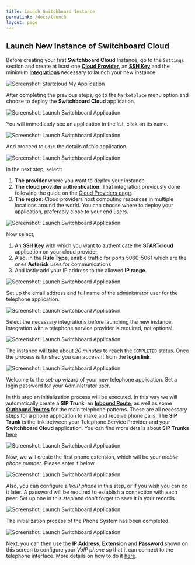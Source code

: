```yaml
---
title: Launch Switchboard Instance
permalink: /docs/launch
layout: page
---
```


## Launch New Instance of Switchboard Cloud


Before creating your first **Switchboard Cloud** Instance, go to the `Settings` section and create at least one [**Cloud Provider**](./../docs/cloud_provider), an [**SSH Key**](./../docs/ssh_key) and the minimum [**Integrations**](./../docs/twilio) necessary to launch your new instance.


![Screenshot: Startcloud My Application](./../images/startcloud_main.png)


After completing the previous steps, go to the `Marketplace` menu option and choose to deploy the **Switchboard Cloud** application.


![Screenshot: Launch Switchboard Application](./../images/launch_step1.png)


You will immediately see an application in the list, click on its name.

![Screenshot: Launch Switchboard Application](./../images/launch_step2.png)


And proceed to `Edit` the details of this application.

![Screenshot: Launch Switchboard Application](./../images/launch_step3.png)


In the next step, select:
1. **The provider** where you want to deploy your instance.
2. **The cloud provider authentication**. That integration previously done following the guide on the [Cloud Providers page](./../docs/cloud_provider).
3. **The region**: Cloud providers host computing resources in multiple locations around the world. You can choose where to deploy your application, preferably close to your end users.

![Screenshot: Launch Switchboard Application](./../images/launch_step4.png)


Now select,
1. An **SSH Key** with which you want to authenticate the **STARTcloud** application on your cloud provider.
2. Also, in the **Rule Type**, enable traffic for ports 5060-5061 which are the ones **Asterisk** uses for communications.
3. And lastly add your IP address to the allowed **IP range**.

![Screenshot: Launch Switchboard Application](./../images/launch_step5.png)


Set up the email address and full name of the administrator user for the telephone application.

![Screenshot: Launch Switchboard Application](./../images/launch_step6.png)


Select the necessary integrations before launching the new instance. Integration with a telephone service provider is required, not optional.

![Screenshot: Launch Switchboard Application](./../images/launch_step7.png)


The instance will take about _20 minutes_ to reach the `COMPLETED` status. Once the process is finished you can access it from the **login link**.

![Screenshot: Launch Switchboard Application](./../images/launch_step8.png)


Welcome to the set-up wizard of your new telephone application. Set a login password for your Administrator user.

In this step an initialization process will be executed. In this way we will automatically create a **SIP Trunk**, an [**Inbound Route**](./../docs/inbound_route), as well as some [**Outbound Routes**](./../docs/outbound_route) for the main telephone patterns. These are all necessary steps for a phone application to make and receive phone calls. The **SIP Trunk** is the link between your Telephone Service Provider and your **Switchboard Cloud** application. You can find more details about **SIP Trunks** [here](./../docs/trunk).


![Screenshot: Launch Switchboard Application](./../images/launch_step9.png)


Now, we will create the first phone extension, which will be your _mobile phone number_. Please enter it below.

![Screenshot: Launch Switchboard Application](./../images/launch_step10.png)


Also, you can configure a _VoIP phone_ in this step, or if you wish you can do it later. A password will be required to establish a connection with each peer. Set up one in this step and don't forget to save it in your records.

![Screenshot: Launch Switchboard Application](./../images/launch_step11.png)


The initialization process of the Phone System has been completed.

![Screenshot: Launch Switchboard Application](./../images/launch_step12.png)


Next, you can then use the **IP Address**, **Extension** and **Password** shown on this screen to configure your _VoIP phone_ so that it can connect to the telephone interface. More details on how to do it [here](./../docs/phone_config).
